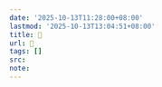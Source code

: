 ```yaml
---
date: '2025-10-13T11:28:00+08:00'
lastmod: '2025-10-13T13:04:51+08:00'
title: 󰚾
url: 󰚾
tags: []
src:
note:
---
```

